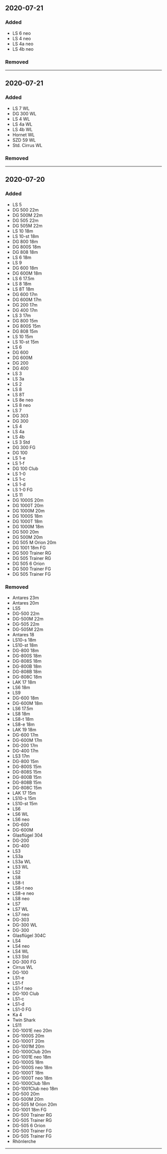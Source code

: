 ## 2020-07-21
### Added
- LS 6 neo
- LS 4 neo
- LS 4a neo
- LS 4b neo
### Removed
---
## 2020-07-21
### Added
- LS 7 WL
- DG 300 WL
- LS 4 WL
- LS 4a WL
- LS 4b WL
- Hornet WL
- SZD 59 WL
- Std. Cirrus WL
### Removed
---
## 2020-07-20
### Added
- LS 5
- DG 500 22m
- DG 500M 22m
- DG 505 22m
- DG 505M 22m
- LS 10 18m
- LS 10-st 18m
- DG 800 18m
- DG 800S 18m
- DG 808 18m
- LS 6 18m
- LS 9
- DG 600 18m
- DG 600M 18m
- LS 6 17.5m
- LS 8 18m
- LS 8T 18m
- DG 600 17m
- DG 600M 17m
- DG 200 17m
- DG 400 17m
- LS 3 17m
- DG 800 15m
- DG 800S 15m
- DG 808 15m
- LS 10 15m
- LS 10-st 15m
- LS 6
- DG 600
- DG 600M
- DG 200
- DG 400
- LS 3
- LS 3a
- LS 2
- LS 8
- LS 8T
- LS 8e neo
- LS 8 neo
- LS 7
- DG 303
- DG 300
- LS 4
- LS 4a
- LS 4b
- LS 3 Std
- DG 300 FG
- DG 100
- LS 1-e
- LS 1-f
- DG 100 Club
- LS 1-0
- LS 1-c
- LS 1-d
- LS 1-0 FG
- LS 11
- DG 1000S 20m
- DG 1000T 20m
- DG 1000M 20m
- DG 1000S 18m
- DG 1000T 18m
- DG 1000M 18m
- DG 500 20m
- DG 500M 20m
- DG 505 M Orion 20m
- DG 1001 18m FG
- DG 500 Trainer RG
- DG 505 Trainer RG
- DG 505 6 Orion
- DG 500 Trainer FG
- DG 505 Trainer FG
### Removed
- Antares 23m
- Antares 20m
- LS5
- DG-500 22m
- DG-500M 22m
- DG-505 22m
- DG-505M 22m
- Antares 18
- LS10-s 18m
- LS10-st 18m
- DG-800 18m
- DG-800S 18m
- DG-808S 18m
- DG-800B 18m
- DG-808B 18m
- DG-808C 18m
- LAK 17 18m
- LS6 18m
- LS9
- DG-600 18m
- DG-600M 18m
- LS6 17.5m
- LS8 18m
- LS8-t 18m
- LS8-e 18m
- LAK 19 18m
- DG-600 17m
- DG-600M 17m
- DG-200 17m
- DG-400 17m
- LS3 17m
- DG-800 15m
- DG-800S 15m
- DG-808S 15m
- DG-800B 15m
- DG-808B 15m
- DG-808C 15m
- LAK 17 15m
- LS10-s 15m
- LS10-st 15m
- LS6
- LS6 WL
- LS6 neo
- DG-600
- DG-600M
- Glasflügel 304
- DG-200
- DG-400
- LS3
- LS3a
- LS3a WL
- LS3 WL
- LS2
- LS8
- LS8-t
- LS8-t neo
- LS8-e neo
- LS8 neo
- LS7
- LS7 WL
- LS7 neo
- DG-303
- DG-300 WL
- DG-300
- Glasflügel 304C
- LS4
- LS4 neo
- LS4 WL
- LS3 Std
- DG-300 FG
- Cirrus WL
- DG-100
- LS1-e
- LS1-f
- LS1-f neo
- DG-100 Club
- LS1-c
- LS1-d
- LS1-0 FG
- Ka 4
- Twin Shark
- LS11
- DG-1001E neo 20m
- DG-1000S 20m
- DG-1000T 20m
- DG-1001M 20m
- DG-1000Club 20m
- DG-1001E neo 18m
- DG-1000S 18m
- DG-1000S neo 18m
- DG-1000T 18m
- DG-1000T neo 18m
- DG-1000Club 18m
- DG-1001Club neo 18m
- DG-500 20m
- DG-500M 20m
- DG-505 M Orion 20m
- DG-1001 18m FG
- DG-500 Trainer RG
- DG-505 Trainer RG
- DG-505 6 Orion
- DG-500 Trainer FG
- DG-505 Trainer FG
- Rhönlerche
---